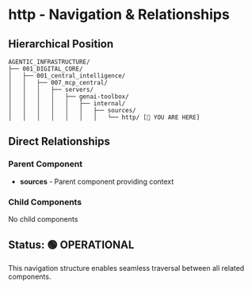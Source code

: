 # http - Navigation & Relationships

## Hierarchical Position

```
AGENTIC_INFRASTRUCTURE/
├── 001_DIGITAL_CORE/
│   ├── 001_central_intelligence/
│   │   ├── 007_mcp_central/
│   │   │   ├── servers/
│   │   │   │   ├── genai-toolbox/
│   │   │   │   │   ├── internal/
│   │   │   │   │   │   ├── sources/
│   │   │   │   │   │   │   └── http/ [📍 YOU ARE HERE]

```

## Direct Relationships

### Parent Component
- **sources** - Parent component providing context

### Child Components
No child components

## Status: 🟢 OPERATIONAL

This navigation structure enables seamless traversal between all related components.
